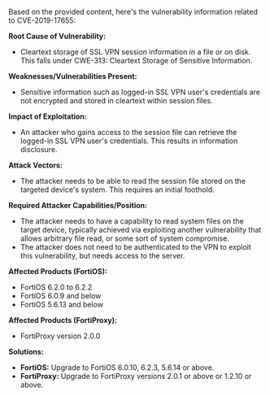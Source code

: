 Based on the provided content, here's the vulnerability information related to CVE-2019-17655:

**Root Cause of Vulnerability:**
- Cleartext storage of SSL VPN session information in a file or on disk. This falls under CWE-313: Cleartext Storage of Sensitive Information.

**Weaknesses/Vulnerabilities Present:**
- Sensitive information such as logged-in SSL VPN user's credentials are not encrypted and stored in cleartext within session files.

**Impact of Exploitation:**
- An attacker who gains access to the session file can retrieve the logged-in SSL VPN user's credentials. This results in information disclosure.

**Attack Vectors:**
- The attacker needs to be able to read the session file stored on the targeted device's system. This requires an initial foothold.

**Required Attacker Capabilities/Position:**
- The attacker needs to have a capability to read system files on the target device, typically achieved via exploiting another vulnerability that allows arbitrary file read, or some sort of system compromise.
- The attacker does not need to be authenticated to the VPN to exploit this vulnerability, but needs access to the server.

**Affected Products (FortiOS):**
- FortiOS 6.2.0 to 6.2.2
- FortiOS 6.0.9 and below
- FortiOS 5.6.13 and below

**Affected Products (FortiProxy):**
- FortiProxy version 2.0.0

**Solutions:**
- **FortiOS:** Upgrade to FortiOS 6.0.10, 6.2.3, 5.6.14 or above.
- **FortiProxy:** Upgrade to FortiProxy versions 2.0.1 or above or 1.2.10 or above.